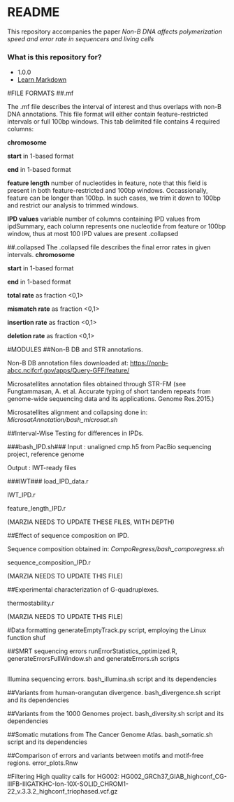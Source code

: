 # README #

This repository accompanies the paper *Non-B DNA affects polymerization speed and error rate in sequencers and living cells*

### What is this repository for? ###

* 1.0.0
* [Learn Markdown](https://bitbucket.org/tutorials/markdowndemo)


#FILE FORMATS
##.mf

The .mf file describes the interval of interest and thus overlaps with non-B DNA annotations. This file format will either contain feature-restricted intervals or full 100bp windows.
This tab delimited file contains 4 required columns:

**chromosome**

**start** in 1-based format

**end** in 1-based format

**feature length** number of nucleotides in feature, note that this field is present in both feature-restricted and 100bp windows. Occassionally, feature can be longer than 100bp. In such cases, we trim it down to 100bp and restrict our analysis to trimmed windows.   

**IPD values** variable number of columns containing IPD values from ipdSummary, each column represents one nucleotide from feature or 100bp window, thus at most 100 IPD values are present
.collapsed

##.collapsed
The .collapsed file describes the final error rates in given intervals.
**chromosome**

**start** in 1-based format

**end** in 1-based format

**total rate** as fraction <0,1>

**mismatch rate** as fraction <0,1>

**insertion rate** as fraction <0,1>

**deletion rate** as fraction <0,1>

#MODULES
##Non-B DB and STR annotations.

Non-B DB annotation files downloaded at: https://nonb-abcc.ncifcrf.gov/apps/Query-GFF/feature/

Microsatellites annotation files obtained through STR-FM (see Fungtammasan, A. et al. Accurate typing of short tandem repeats from genome-wide sequencing data and its applications. Genome Res.2015.)

Microsatellites alignment and collapsing done in: *MicrosatAnnotation/bash_microsat.sh*


##Interval-Wise Testing for differences in IPDs. 

###bash_IPD.sh###
Input : unaligned cmp.h5 from PacBio sequencing project, reference genome

Output : IWT-ready files

###IWT###
load_IPD_data.r

IWT_IPD.r

feature_length_IPD.r

(MARZIA NEEDS TO UPDATE THESE FILES, WITH DEPTH)

##Effect of sequence composition on IPD. 

Sequence composition obtained in: *CompoRegress/bash_comporegress.sh*

sequence_composition_IPD.r

(MARZIA NEEDS TO UPDATE THIS FILE)

##Experimental characterization of G-quadruplexes. 

thermostability.r

(MARZIA NEEDS TO UPDATE THIS FILE)

#Data formatting
generateEmptyTrack.py script, employing the Linux function shuf

##SMRT sequencing errors
runErrorStatistics_optimized.R, generateErrorsFullWindow.sh and generateErrors.sh scripts

##
Illumina sequencing errors.
bash_illumina.sh script and its dependencies

##Variants from human-orangutan divergence. 
bash_divergence.sh script and its dependencies

##Variants from the 1000 Genomes project.
bash_diversity.sh script and its dependencies

##Somatic mutations from The Cancer Genome Atlas.
bash_somatic.sh script and its dependencies

##Comparison of errors and variants between motifs and motif-free regions. 
error_plots.Rnw

#Filtering
High quality calls for HG002:
HG002_GRCh37_GIAB_highconf_CG-IllFB-IllGATKHC-Ion-10X-SOLID_CHROM1-22_v.3.3.2_highconf_triophased.vcf.gz

